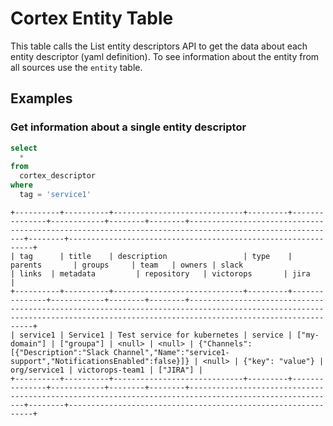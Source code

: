 # Cortex Entity Table

This table calls the List entity descriptors API to get the data about each
entity descriptor (yaml definition). To see information about the entity from
all sources use the `entity` table.

## Examples

### Get information about a single entity descriptor

```sql
select
  *
from
  cortex_descriptor
where
  tag = 'service1'
```

```
+----------+----------+-----------------------------+---------+---------------+------------+--------+--------+-------------------------------------------------------------------------------------------------------+--------+--------------------------------------------------------------+
| tag      | title    | description                 | type    | parents       | groups     | team   | owners | slack                                                                                                 | links  | metadata         | repository   | victorops       | jira     | 
+----------+----------+-----------------------------+---------+---------------+------------+--------+--------+-------------------------------------------------------------------------------------------------------------------------------------------------------------------------------+
| service1 | Service1 | Test service for kubernetes | service | ["my-domain"] | ["groupa"] | <null> | <null> | {"Channels":[{"Description":"Slack Channel","Name":"service1-support","NotificationsEnabled":false}]} | <null> | {"key": "value"} | org/service1 | victorops-team1 | ["JIRA"] |
+----------+----------+-----------------------------+---------+---------------+------------+--------+--------+-------------------------------------------------------------------------------------------------------+--------+--------------------------------------------------------------+
```
